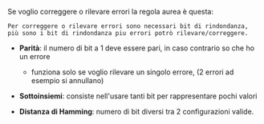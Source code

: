 Se voglio correggere o rilevare errori la regola aurea è questa:
```
Per correggere o rilevare errori sono necessari bit di rindondanza, più sono i bit di rindondanza piu errori potrò rilevare/correggere.
``` 

- **Parità**: il numero di bit a 1 deve essere pari, in caso contrario so che ho un errore
	- funziona solo se voglio rilevare un singolo errore, (2 errori ad esempio si annullano)
- **Sottoinsiemi**: consiste nell'usare tanti bit per rappresentare pochi valori 

- **Distanza di Hamming**: numero di bit diversi tra 2 configurazioni valide.